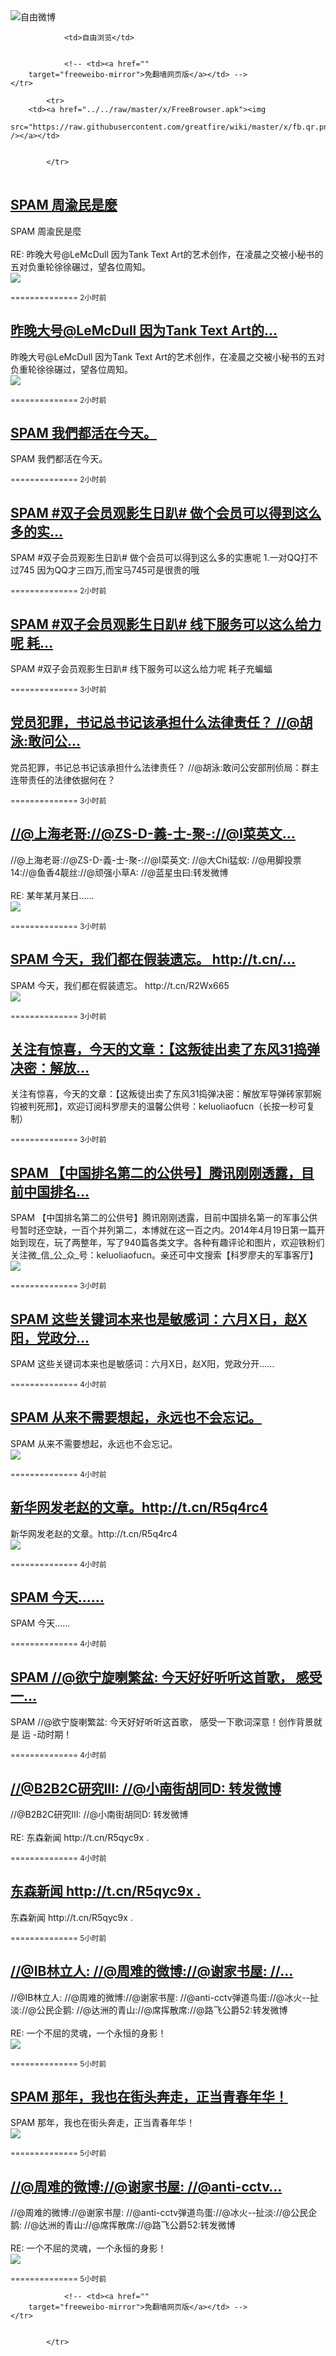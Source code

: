 

<img src="../../raw/master/x/freeweibo.png" alt="自由微博"/>
<table>
    <tr>
                
                <td>自由浏览</td>
        
        
                <!-- <td><a href=""
        target="freeweibo-mirror">免翻墙网页版</a></td> -->
    </tr>
    
            <tr>
        <td><a href="../../raw/master/x/FreeBrowser.apk"><img
        src="https://raw.githubusercontent.com/greatfire/wiki/master/x/fb.qr.png" /></a></td>

        
            </tr>
</table>
<h2>
	<a href="https://freeweibo.com/weibo/3982690854516287" target="freeweibo-mirror">SPAM 周渝民是麼</a>
</h2>
<p>SPAM 周渝民是麼<br><br>RE: 昨晚大号@LeMcDull 因为Tank Text Art的艺术创作，在凌晨之交被小秘书的五对负重轮徐徐碾过，望各位周知。<br><img src="http://ww4.sinaimg.cn/large/006nUOcKjw1f4jaimat2pj30ku095gm5.jpg"></p>
<p>
	<small> ============== 2小时前</small>
</p><h2>
	<a href="https://freeweibo.com/weibo/3982688060544565" target="freeweibo-mirror">昨晚大号@LeMcDull 因为Tank Text Art的…</a>
</h2>
<p>昨晚大号@LeMcDull 因为Tank Text Art的艺术创作，在凌晨之交被小秘书的五对负重轮徐徐碾过，望各位周知。<br><img src="http://ww4.sinaimg.cn/large/006nUOcKjw1f4jaimat2pj30ku095gm5.jpg"></p>
<p>
	<small> ============== 2小时前</small>
</p><h2>
	<a href="https://freeweibo.com/weibo/3982682138745839" target="freeweibo-mirror">SPAM 我們都活在今天。</a>
</h2>
<p>SPAM 我們都活在今天。</p>
<p>
	<small> ============== 2小时前</small>
</p><h2>
	<a href="https://freeweibo.com/weibo/3982679328603368" target="freeweibo-mirror">SPAM #双子会员观影生日趴# 做个会员可以得到这么多的实…</a>
</h2>
<p>SPAM #双子会员观影生日趴# 做个会员可以得到这么多的实惠呢     1.一对QQ打不过745 因为QQ才三四万,而宝马745可是很贵的哦</p>
<p>
	<small> ============== 2小时前</small>
</p><h2>
	<a href="https://freeweibo.com/weibo/3982678916989774" target="freeweibo-mirror">SPAM #双子会员观影生日趴# 线下服务可以这么给力呢 耗…</a>
</h2>
<p>SPAM #双子会员观影生日趴# 线下服务可以这么给力呢 耗子充蝙蝠</p>
<p>
	<small> ============== 3小时前</small>
</p><h2>
	<a href="https://freeweibo.com/weibo/3982676396013191" target="freeweibo-mirror">党员犯罪，书记总书记该承担什么法律责任？ //@胡泳:敢问公…</a>
</h2>
<p>党员犯罪，书记总书记该承担什么法律责任？ //@胡泳:敢问公安部刑侦局：群主连带责任的法律依据何在？</p>
<p>
	<small> ============== 3小时前</small>
</p><h2>
	<a href="https://freeweibo.com/weibo/3982675654524366" target="freeweibo-mirror">//@上海老哥://@ZS-D-義-士-聚-://@I菜英文…</a>
</h2>
<p>//@上海老哥://@ZS-D-義-士-聚-://@I菜英文: //@大Chi猛蚁: //@用脚投票14://@鱼香4靓丝://@顽强小草A: //@蓝星虫曰:转发微博<br><br>RE: 某年某月某日……<br><img src="http://ww4.sinaimg.cn/large/5f9a137dgw1f4j71pnvhzj20de0jktb7.jpg"></p>
<p>
	<small> ============== 3小时前</small>
</p><h2>
	<a href="https://freeweibo.com/weibo/3982671245768939" target="freeweibo-mirror">SPAM 今天，我们都在假装遗忘。 http://t.cn/…</a>
</h2>
<p>SPAM 今天，我们都在假装遗忘。 http://t.cn/R2Wx665<br><img src="http://ww1.sinaimg.cn/large/9dae44b2jw1f4j8l33q69j20oy0x110b.jpg"></p>
<p>
	<small> ============== 3小时前</small>
</p><h2>
	<a href="https://freeweibo.com/weibo/3982665906454701" target="freeweibo-mirror">关注有惊喜，今天的文章：【这叛徒出卖了东风31捣弹决密：解放…</a>
</h2>
<p>关注有惊喜，今天的文章：【这叛徒出卖了东风31捣弹决密：解放军导弹砖家郭婉钧被判死邢】，欢迎订阅科罗廖夫的温馨公供号：keluoliaofucn（长按一秒可复制）</p>
<p>
	<small> ============== 3小时前</small>
</p><h2>
	<a href="https://freeweibo.com/weibo/3982665399425610" target="freeweibo-mirror">SPAM 【中国排名第二的公供号】腾讯刚刚透露，目前中国排名…</a>
</h2>
<p>SPAM 【中国排名第二的公供号】腾讯刚刚透露，目前中国排名第一的军事公供号暂时还空缺，一百个并列第二，本博就在这一百之内。2014年4月19日第一篇开始到现在，玩了两整年，写了940篇各类文字。各种有趣评论和图片，欢迎铁粉们关注微_信_公_众_号：keluoliaofucn。亲还可中文搜索【科罗廖夫的军事客厅】<br><img src="http://ww1.sinaimg.cn/large/53ae0b70jw1f4j7wts5j4j214k0qodmq.jpg"></p>
<p>
	<small> ============== 3小时前</small>
</p><h2>
	<a href="https://freeweibo.com/weibo/3982663083995721" target="freeweibo-mirror">SPAM 这些关键词本来也是敏感词：六月X日，赵X阳，党政分…</a>
</h2>
<p>SPAM 这些关键词本来也是敏感词：六月X日，赵X阳，党政分开……</p>
<p>
	<small> ============== 4小时前</small>
</p><h2>
	<a href="https://freeweibo.com/weibo/3982658592049896" target="freeweibo-mirror">SPAM 从来不需要想起，永远也不会忘记。</a>
</h2>
<p>SPAM 从来不需要想起，永远也不会忘记。<br><img src="http://ww2.sinaimg.cn/large/62de0712jw1f4j72ev61aj20go0b0758.jpg"></p>
<p>
	<small> ============== 4小时前</small>
</p><h2>
	<a href="https://freeweibo.com/weibo/3982658550048778" target="freeweibo-mirror">新华网发老赵的文章。http://t.cn/R5q4rc4</a>
</h2>
<p>新华网发老赵的文章。http://t.cn/R5q4rc4<br><img src="http://ww2.sinaimg.cn/large/539d77e6jw1f4j748nqn0j20y318gwpx.jpg"></p>
<p>
	<small> ============== 4小时前</small>
</p><h2>
	<a href="https://freeweibo.com/weibo/3982655768859574" target="freeweibo-mirror">SPAM 今天……</a>
</h2>
<p>SPAM 今天……</p>
<p>
	<small> ============== 4小时前</small>
</p><h2>
	<a href="https://freeweibo.com/weibo/3982653536887071" target="freeweibo-mirror">SPAM //@欲宁旋喇繁盆: 今天好好听听这首歌， 感受一…</a>
</h2>
<p>SPAM //@欲宁旋喇繁盆: 今天好好听听这首歌， 感受一下歌词深意！创作背景就是 运 -动时期！</p>
<p>
	<small> ============== 4小时前</small>
</p><h2>
	<a href="https://freeweibo.com/weibo/3982651892834510" target="freeweibo-mirror">//@B2B2C研究III: //@小南街胡同D: 转发微博</a>
</h2>
<p>//@B2B2C研究III: //@小南街胡同D: 转发微博<br><br>RE: 东森新闻  http://t.cn/R5qyc9x .</p>
<p>
	<small> ============== 4小时前</small>
</p><h2>
	<a href="https://freeweibo.com/weibo/3982647938238874" target="freeweibo-mirror">东森新闻  http://t.cn/R5qyc9x .</a>
</h2>
<p>东森新闻  http://t.cn/R5qyc9x .</p>
<p>
	<small> ============== 5小时前</small>
</p><h2>
	<a href="https://freeweibo.com/weibo/3982645005919635" target="freeweibo-mirror">//@IB林立人: //@周难的微博://@谢家书屋: //…</a>
</h2>
<p>//@IB林立人: //@周难的微博://@谢家书屋: //@anti-cctv弹道鸟蛋://@冰火--扯淡://@公民企鹅: //@达洲的青山://@席挥散席://@路飞公爵52:转发微博<br><br>RE: 一个不屈的灵魂，一个永恒的身影！<br><img src="http://ww2.sinaimg.cn/large/005Bz8yxjw1f4j400jnzkj30hs0cvq3n.jpg"></p>
<p>
	<small> ============== 5小时前</small>
</p><h2>
	<a href="https://freeweibo.com/weibo/3982643441443463" target="freeweibo-mirror">SPAM 那年，我也在街头奔走，正当青春年华！</a>
</h2>
<p>SPAM 那年，我也在街头奔走，正当青春年华！<br><img src="http://ww1.sinaimg.cn/large/655f81d5gw1f4j5dxunfpj20c8084jrs.jpg"></p>
<p>
	<small> ============== 5小时前</small>
</p><h2>
	<a href="https://freeweibo.com/weibo/3982643047716799" target="freeweibo-mirror">//@周难的微博://@谢家书屋: //@anti-cctv…</a>
</h2>
<p>//@周难的微博://@谢家书屋: //@anti-cctv弹道鸟蛋://@冰火--扯淡://@公民企鹅: //@达洲的青山://@席挥散席://@路飞公爵52:转发微博<br><br>RE: 一个不屈的灵魂，一个永恒的身影！<br><img src="http://ww2.sinaimg.cn/large/005Bz8yxjw1f4j400jnzkj30hs0cvq3n.jpg"></p>
<p>
	<small> ============== 5小时前</small>
</p>
<table>
    <tr>
                
        
        
                <!-- <td><a href=""
        target="freeweibo-mirror">免翻墙网页版</a></td> -->
    </tr>
    
        
            </tr>
</table>
